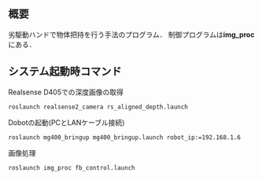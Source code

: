 ## 概要
劣駆動ハンドで物体把持を行う手法のプログラム．
制御プログラムは**img_proc**にある．

## システム起動時コマンド

Realsense D405での深度画像の取得
```
roslaunch realsense2_camera rs_aligned_depth.launch
```

Dobotの起動(PCとLANケーブル接続)
```
roslaunch mg400_bringup mg400_bringup.launch robot_ip:=192.168.1.6

```

画像処理
```
roslaunch img_proc fb_control.launch

```
